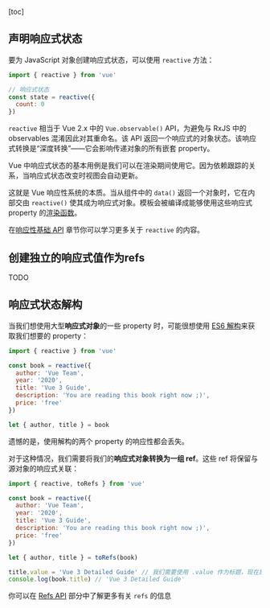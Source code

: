 [toc]

## 声明响应式状态

要为 JavaScript 对象创建响应式状态，可以使用 `reactive` 方法：

```js
import { reactive } from 'vue'

// 响应式状态
const state = reactive({
  count: 0
})
```

`reactive` 相当于 Vue 2.x 中的 `Vue.observable()` API，为避免与 RxJS 中的 observables 混淆因此对其重命名。该 API 返回一个响应式的对象状态。该响应式转换是“深度转换”——它会影响传递对象的所有嵌套 property。

Vue 中响应式状态的基本用例是我们可以在渲染期间使用它。因为依赖跟踪的关系，当响应式状态改变时视图会自动更新。

这就是 Vue 响应性系统的本质。当从组件中的 `data()` 返回一个对象时，它在内部交由 `reactive()` 使其成为响应式对象。模板会被编译成能够使用这些响应式 property 的[渲染函数](https://v3.cn.vuejs.org/guide/render-function.html)。

在[响应性基础 API](https://v3.cn.vuejs.org/api/basic-reactivity.html) 章节你可以学习更多关于 `reactive` 的内容。

## 创建独立的响应式值作为refs

TODO



## 响应式状态解构

当我们想使用大型**响应式对象**的一些 property 时，可能很想使用 [ES6 解构](https://developer.mozilla.org/en-US/docs/Web/JavaScript/Reference/Operators/Destructuring_assignment)来获取我们想要的 property：

```js
import { reactive } from 'vue'

const book = reactive({
  author: 'Vue Team',
  year: '2020',
  title: 'Vue 3 Guide',
  description: 'You are reading this book right now ;)',
  price: 'free'
})

let { author, title } = book
```

遗憾的是，使用解构的两个 property 的响应性都会丢失。

对于这种情况，我们需要将我们的**响应式对象转换为一组 ref**。这些 ref 将保留与源对象的响应式关联：

```js
import { reactive, toRefs } from 'vue'

const book = reactive({
  author: 'Vue Team',
  year: '2020',
  title: 'Vue 3 Guide',
  description: 'You are reading this book right now ;)',
  price: 'free'
})

let { author, title } = toRefs(book)

title.value = 'Vue 3 Detailed Guide' // 我们需要使用 .value 作为标题，现在是 ref
console.log(book.title) // 'Vue 3 Detailed Guide'
```

你可以在 [Refs API](https://v3.cn.vuejs.org/api/refs-api.html#ref) 部分中了解更多有关 `refs` 的信息